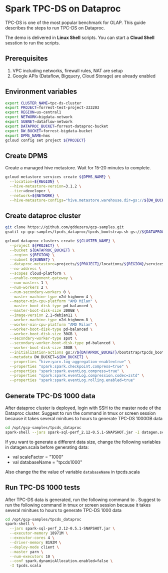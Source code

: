 # Spark TPC-DS on Dataproc
TPC-DS is one of the most popular benchmark for OLAP. This guide describes the steps to run TPC-DS on Dataproc.

The demo is delivered in **Linux Shell** scripts. You can start a **Cloud Shell** sesstion to run the scripts.
## Prerequisites

1. VPC including networks, firewall rules, NAT are setup
2. Google APIs (Dataflow, Bigquery, Cloud Storage) are already enabled

## Environment variables

```bash
export CLUSTER_NAME=tpc-ds-cluster
export PROJECT=forrest-test-project-333203
export REGION=us-central1
export NETWORK=bigdata-network
export SUBNET=dataflow-network
export DATAPROC_BUCKET=forrest-dataproc-bucket
export DW_BUCKET=forrest-bigdata-bucket
export DPMS_NAME=hms
gcloud config set project ${PROJECT}
```

## Create DPMS

Create a managed hive metastore. Wait for 15-20 minutes to complete.
```bash
gcloud metastore services create ${DPMS_NAME} \
  --location=${REGION} \
  --hive-metastore-version=3.1.2 \
  --tier=developer \
  --network=${NETWORK} \
  --hive-metastore-configs="hive.metastore.warehouse.dir=gs://${DW_BUCKET}/dw"
```

## Create dataproc cluster
```bash
git clone https://github.com/gddezero/gcp-samples.git
gsutil cp gcp-samples/tpcds_dataproc/tpcds_bootstrap.sh gs://${DATAPROC_BUCKET}/bootstrap/

gcloud dataproc clusters create ${CLUSTER_NAME} \
  --project ${PROJECT} \
  --bucket ${DATAPROC_BUCKET} \
  --region ${REGION} \
  --subnet ${SUBNET} \
  --dataproc-metastore=projects/${PROJECT}/locations/${REGION}/services/${DPMS_NAME} \
  --no-address \
  --scopes cloud-platform \
  --enable-component-gateway \
  --num-masters 1 \
  --num-workers 2 \
  --num-secondary-workers 0 \
  --master-machine-type n2d-highmem-4 \
  --master-min-cpu-platform "AMD Milan" \
  --master-boot-disk-type pd-balanced \
  --master-boot-disk-size 300GB \
  --image-version 2.1-debian11 \
  --worker-machine-type n2d-highmem-8 \
  --worker-min-cpu-platform "AMD Milan" \
  --worker-boot-disk-type pd-balanced \
  --worker-boot-disk-size 30GB \
  --secondary-worker-type spot \
  --secondary-worker-boot-disk-type pd-balanced \
  --worker-boot-disk-size 30GB \
  --initialization-actions gs://${DATAPROC_BUCKET}/bootstrap/tpcds_bootstrap.sh \
  --metadata DW_BUCKET=${DW_BUCKET} \
  --properties "hive:yarn.log-aggregation-enable=true" \
  --properties "spark:spark.checkpoint.compress=true" \
  --properties "spark:spark.eventLog.compress=true" \
  --properties "spark:spark.eventLog.compression.codec=zstd" \
  --properties "spark:spark.eventLog.rolling.enabled=true"
```

## Generate TPC-DS 1000 data

After dataproc cluster is deployed, login with SSH to the master node of the Dataproc cluster. Suggest to run the command in tmux or screen session because it takes several minitues to hours to generate TPC-DS 1000GB data

```bash
cd /opt/gcp-samples/tpcds_dataproc
spark-shell --jars spark-sql-perf_2.12-0.5.1-SNAPSHOT.jar -I datagen.scala
```

If you want to generate a different data size, change the following variables in datagen.scala before generating data:

- val scaleFactor = "1000"
- val databaseName = "tpcds1000"

Also change the the value of variable `databaseName` in tpcds.scala

## Run TPC-DS 1000 tests

After TPC-DS data is generated, run the following command to . Suggest to run the following command in tmux or screen session because it takes several minitues to hours to generate TPC-DS 1000 data

```bash
cd /opt/gcp-samples/tpcds_dataproc
spark-shell \
  --jars spark-sql-perf_2.12-0.5.1-SNAPSHOT.jar \
  --executor-memory 18971M \
  --executor-cores 4 \
  --driver-memory 8192M \
  --deploy-mode client \
  --master yarn \
  --num-executors 10 \
  --conf spark.dynamicAllocation.enabled=false \
  -I tpcds.scala
```
